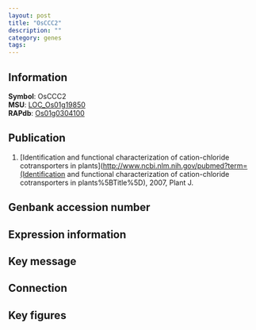 ```yaml
---
layout: post
title: "OsCCC2"
description: ""
category: genes
tags: 
---
```


## Information
__Symbol__: OsCCC2  
__MSU__: [LOC_Os01g19850](http://rice.plantbiology.msu.edu/cgi-bin/ORF_infopage.cgi?orf=LOC_Os01g19850)  
__RAPdb__: [Os01g0304100](http://rapdb.dna.affrc.go.jp/viewer/gbrowse_details/irgsp1?name=Os01g0304100)  

## Publication
1. [Identification and functional characterization of cation-chloride cotransporters in plants](http://www.ncbi.nlm.nih.gov/pubmed?term=(Identification and functional characterization of cation-chloride cotransporters in plants%5BTitle%5D), 2007, Plant J.

## Genbank accession number

## Expression information

## Key message

## Connection

## Key figures


